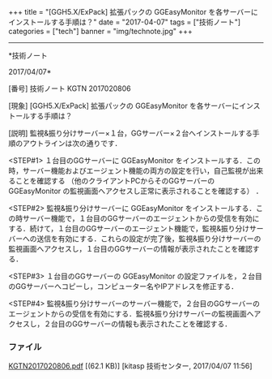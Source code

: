 ﻿+++
title = "[GGH5.X/ExPack] 拡張パックの GGEasyMonitor を各サーバーにインストールする手順は？"
date = "2017-04-07"
tags = ["技術ノート"]
categories = ["tech"]
banner = "img/technote.jpg"
+++

-----------------------------------------------------------------------------------------------------------------------------

*技術ノート

2017/04/07*


[番号]
技術ノート KGTN 2017020806

[現象]
[GGH5.X/ExPack] 拡張パックの GGEasyMonitor
を各サーバーにインストールする手順は？

[説明]
監視&振り分けサーバー×１台，GGサーバー×２台へインストールする手順のアウトラインは次の通りです．

<STEP#1>
１台目のGGサーバーに GGEasyMonitor
をインストールする．この時，サーバー機能およびエージェント機能の両方の設定を行い，自己監視が出来ることを確認する
（他のクライアントPCからそのGGサーバーの GGEasyMonitor
の監視画面へアクセスし正常に表示されることを確認する） ．

<STEP#2>
監視&振り分けサーバーに GGEasyMonitor
をインストールする．この時サーバー機能で，１台目のGGサーバーのエージェントからの受信を有効にする．続けて，１台目のGGサーバーのエージェント機能で，監視&振り分けサーバーへの送信を有効にする．これらの設定が完了後，監視&振り分けサーバーの監視画面へアクセスし，１台目のGGサーバーの情報が表示されたことを確認する．

<STEP#3>
１台目のGGサーバーの GGEasyMonitor
の設定ファイルを，２台目のGGサーバーへコピーし，コンピューター名やIPアドレスを修正する．

<STEP#4>
監視&振り分けサーバーのサーバー機能で，２台目のGGサーバーのエージェントからの受信を有効にする．監視&振り分けサーバーの監視画面へアクセスし，２台目のGGサーバーの情報も表示されたことを確認する．


### ファイル

 
 


[KGTN2017020806.pdf](http://techreport.kitasp.net/attachments/download/3296/KGTN2017020806.pdf)
 [(62.1 KB)] [kitasp 技術センター, 2017/04/07
11:56]


 


 

